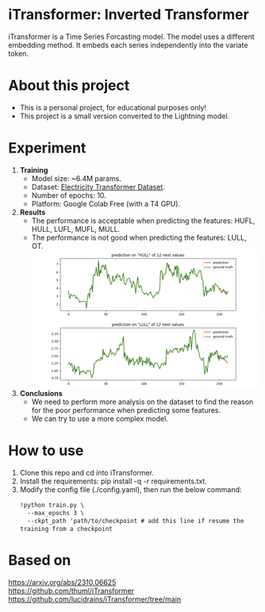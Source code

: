 # iTransformer: Inverted Transformer
iTransformer is a Time Series Forcasting model. The model uses a different embedding method. It embeds each series independently into the variate token.
# About this project
- This is a personal project, for educational purposes only!
- This project is a small version converted to the Lightning model.
# Experiment
1. **Training**
    - Model size: ~6.4M params.
    - Dataset: [Electricity Transformer Dataset](datasets/ETDataset/ETT-small/ETTm1.csv).
    - Number of epochs: 10.
    - Platform: Google Colab Free (with a T4 GPU).
2. **Results**
    - The performance is acceptable when predicting the features: HUFL, HULL, LUFL, MUFL, MULL.
    - The performance is not good when predicting the features: LULL, OT.
    ![image](results/tests/batch_2/prediction_2/prediction_2_HULL_12.png) \
    ![image](results/tests/batch_2/prediction_2/prediction_2_LULL_12.png)
3. **Conclusions**
    - We need to perform more analysis on the dataset to find the reason for the poor performance when predicting some features.
    - We can try to use a more complex model.
# How to use
1. Clone this repo and cd into iTransformer.
2. Install the requirements: pip install -q -r requirements.txt.
3. Modify the config file (./config.yaml), then run the below command:
    ```
    !python train.py \
      --max_epochs 3 \
      --ckpt_path 'path/to/checkpoint # add this line if resume the training from a checkpoint
    ```
# Based on
https://arxiv.org/abs/2310.06625 \
https://github.com/thuml/iTransformer \
https://github.com/lucidrains/iTransformer/tree/main


